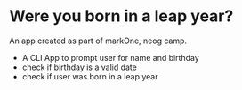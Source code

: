 # Were you born in a leap year?

An app created as part of markOne, neog camp.

- A CLI App to prompt user for name and birthday
- check if birthday is a valid date
- check if user was born in a leap year

